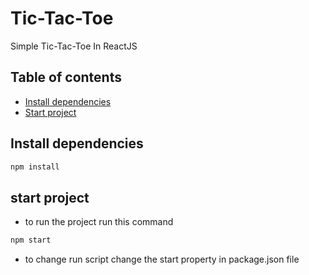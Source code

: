 # Tic-Tac-Toe
Simple Tic-Tac-Toe In ReactJS 

## Table of contents
- [Install dependencies](#install-dependencies)
- [Start project](#start-project)
## Install dependencies
```bash
npm install
```
## start project
- to run the project run this command
```bash
npm start
```
- to change run script change the start property in package.json file
